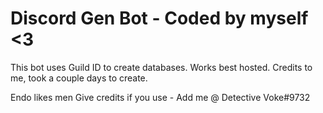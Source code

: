 # Discord Gen Bot - Coded by myself <3
This bot uses Guild ID to create databases. Works best hosted. Credits to me, took a couple days to create. 


Endo likes men
Give credits if you use - Add me @ Detective Voke#9732
